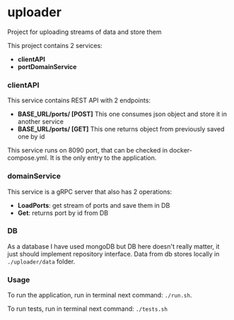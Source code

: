 # uploader
Project for uploading streams of data and store them

This project contains 2 services: 

 - **clientAPI**
 - **portDomainService**

### clientAPI
This service contains REST API with 2 endpoints:

 - **BASE_URL/ports/ [POST]**
	This one consumes json object and store it in another service
 - **BASE_URL/ports/<id> [GET]**
	This one returns object from previously saved one by id

This service runs on 8090 port, that can be checked in docker-compose.yml. It is the only entry to the application.

### domainService
This service is a gRPC server that also has 2 operations:

 - **LoadPorts**: get stream of ports and save them in DB
 - **Get**: returns port by id from DB

### DB
As a database I have used mongoDB but DB here doesn't really matter, it just should implement repository interface. Data from db stores locally in `./uploader/data` folder.
### Usage
To run the application, run in terminal next command:
```./run.sh```.

To run tests, run in terminal next command:
```./tests.sh```




